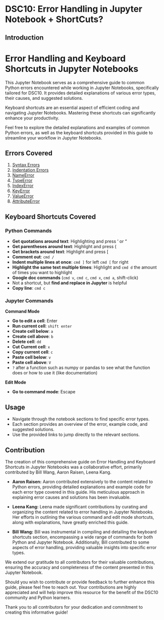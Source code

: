 # DSC10: Error Handling in Jupyter Notebook + ShortCuts?

## Introduction

# Error Handling and Keyboard Shortcuts in Jupyter Notebooks

This Jupyter Notebook serves as a comprehensive guide to common Python errors encountered while working in Jupyter Notebooks, specifically tailored for DSC10. It provides detailed explanations of various error types, their causes, and suggested solutions.

Keyboard shortcuts are an essential aspect of efficient coding and navigating Jupyter Notebooks. Mastering these shortcuts can significantly enhance your productivity.

Feel free to explore the detailed explanations and examples of common Python errors, as well as the keyboard shortcuts provided in this guide to streamline your workflow in Jupyter Notebooks.


## Errors Covered

1. [Syntax Errors](#syntax-errors)
2. [Indentation Errors](#indentation-errors)
3. [NameError](#nameerror)
4. [TypeError](#typeerror)
5. [IndexError](#indexerror)
6. [KeyError](#keyerror)
7. [ValueError](#valueerror)
8. [AttributeError](#attributeerror)

## Keyboard Shortcuts Covered

### Python Commands

- **Get quotations around text**: Highlighting and press ‘ or “
- **Get parentheses around text**: Highlight and press (
- **Get brackets around text**: Highlight and press [
- **Comment out**: `cmd /`
- **Indent multiple lines at once**: `cmd ]` for left `cmd [` for right
- **Highlight the same text multiple times**: Highlight and `cmd d` the amount of times you want to highlight
- **Google doc commands** (`cmd v`, `cmd c`, `cmd x`, `cmd a`, shift-click)
- Not a shortcut, but **find and replace in Jupyter** is helpful
- **Copy line**: `cmd c`

### Jupyter Commands

**Command Mode**

- **Go to edit a cell**: Enter
- **Run current cell**: `shift enter`
- **Create cell below**: `a`
- **Create cell above**: `b`
- **Delete cell**: `dd`
- **Cut Current cell**: `x`
- **Copy current cell**: `c`
- **Paste cell below**: `v`
- **Paste cell above**: `V`
- `?` after a function such as numpy or pandas to see what the function does or how to use it (like documentation)

**Edit Mode**

- **Go to command mode**: Escape


## Usage

- Navigate through the notebook sections to find specific error types.
- Each section provides an overview of the error, example code, and suggested solutions.
- Use the provided links to jump directly to the relevant sections.

## Contribution

The creation of this comprehensive guide on Error Handling and Keyboard Shortcuts in Jupyter Notebooks was a collaborative effort, primarily contributed by Bill Wang, Aaron Raisen, Leena Kang.

- **Aaron Raisen:** Aaron contributed extensively to the content related to Python errors, providing detailed explanations and example code for each error type covered in this guide. His meticulous approach in explaining error causes and solutions has been invaluable.

- **Leena Kang:** Leena made significant contributions by curating and organizing the content related to error handling in Jupyter Notebooks. Her efforts in outlining the various command and edit mode shortcuts, along with explanations, have greatly enriched this guide.

- **Bill Wang:** Bill was instrumental in compiling and detailing the keyboard shortcuts section, encompassing a wide range of commands for both Python and Jupyter Notebook. Additionally, Bill contributed to some aspects of error handling, providing valuable insights into specific error types.

We extend our gratitude to all contributors for their valuable contributions, ensuring the accuracy and completeness of the content presented in this Jupyter Notebook.

Should you wish to contribute or provide feedback to further enhance this guide, please feel free to reach out. Your contributions are highly appreciated and will help improve this resource for the benefit of the DSC10 community and Python learners.

Thank you to all contributors for your dedication and commitment to creating this informative guide!

